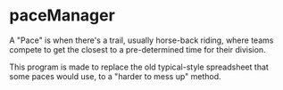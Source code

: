 # paceManager

A "Pace" is when there's a trail, usually horse-back riding, where teams compete to get the closest to a pre-determined time for their division.

This program is made to replace the old typical-style spreadsheet that some paces would use, to a "harder to mess up" method.
